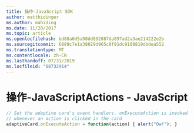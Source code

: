 ```yaml
---
title: 操作-JavaScript SDK
author: matthidinger
ms.author: mahiding
ms.date: 11/28/2017
ms.topic: article
ms.openlocfilehash: bd88a0d5a98dd892887da897ad2a3ae214222e2b
ms.sourcegitcommit: 6889c7e1a38029d965c8f91dc9108819dbdea552
ms.translationtype: MT
ms.contentlocale: zh-CN
ms.lasthandoff: 07/31/2019
ms.locfileid: "68732914"
---
```

# <a name="actions---javascript"></a><span data-ttu-id="31e51-102">操作-JavaScript</span><span class="sxs-lookup"><span data-stu-id="31e51-102">Actions - JavaScript</span></span>

```js
// Set the adaptive card's event handlers. onExecuteAction is invoked
// whenever an action is clicked in the card
adaptiveCard.onExecuteAction = function(action) { alert("Ow!"); }
```